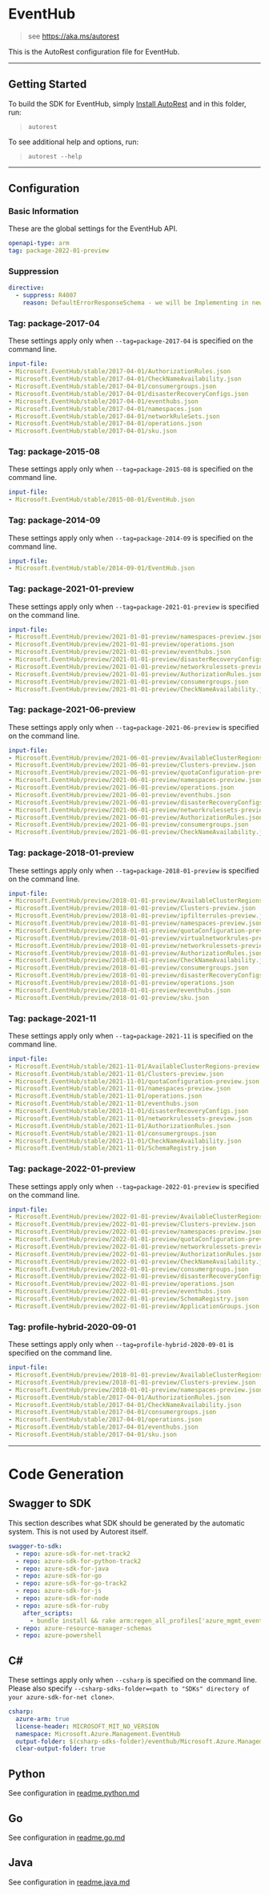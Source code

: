 # EventHub

> see https://aka.ms/autorest

This is the AutoRest configuration file for EventHub.



---
## Getting Started
To build the SDK for EventHub, simply [Install AutoRest](https://aka.ms/autorest/install) and in this folder, run:

> `autorest`

To see additional help and options, run:

> `autorest --help`
---

## Configuration



### Basic Information
These are the global settings for the EventHub API.

``` yaml
openapi-type: arm
tag: package-2022-01-preview
```

### Suppression

``` yaml
directive:
  - suppress: R4007
    reason: DefaultErrorResponseSchema - we will be Implementing in new API version
```

### Tag: package-2017-04

These settings apply only when `--tag=package-2017-04` is specified on the command line.

``` yaml $(tag) == 'package-2017-04'
input-file:
- Microsoft.EventHub/stable/2017-04-01/AuthorizationRules.json
- Microsoft.EventHub/stable/2017-04-01/CheckNameAvailability.json
- Microsoft.EventHub/stable/2017-04-01/consumergroups.json
- Microsoft.EventHub/stable/2017-04-01/disasterRecoveryConfigs.json
- Microsoft.EventHub/stable/2017-04-01/eventhubs.json
- Microsoft.EventHub/stable/2017-04-01/namespaces.json
- Microsoft.EventHub/stable/2017-04-01/networkRuleSets.json
- Microsoft.EventHub/stable/2017-04-01/operations.json
- Microsoft.EventHub/stable/2017-04-01/sku.json
```


### Tag: package-2015-08

These settings apply only when `--tag=package-2015-08` is specified on the command line.

``` yaml $(tag) == 'package-2015-08'
input-file:
- Microsoft.EventHub/stable/2015-08-01/EventHub.json
```


### Tag: package-2014-09

These settings apply only when `--tag=package-2014-09` is specified on the command line.

``` yaml $(tag) == 'package-2014-09'
input-file:
- Microsoft.EventHub/stable/2014-09-01/EventHub.json
```

### Tag: package-2021-01-preview

These settings apply only when `--tag=package-2021-01-preview` is specified on the command line.

``` yaml $(tag) == 'package-2021-01-preview'
input-file:
- Microsoft.EventHub/preview/2021-01-01-preview/namespaces-preview.json
- Microsoft.EventHub/preview/2021-01-01-preview/operations.json
- Microsoft.EventHub/preview/2021-01-01-preview/eventhubs.json
- Microsoft.EventHub/preview/2021-01-01-preview/disasterRecoveryConfigs.json
- Microsoft.EventHub/preview/2021-01-01-preview/networkrulessets-preview.json
- Microsoft.EventHub/preview/2021-01-01-preview/AuthorizationRules.json
- Microsoft.EventHub/preview/2021-01-01-preview/consumergroups.json
- Microsoft.EventHub/preview/2021-01-01-preview/CheckNameAvailability.json
```

### Tag: package-2021-06-preview

These settings apply only when `--tag=package-2021-06-preview` is specified on the command line.

``` yaml $(tag) == 'package-2021-06-preview'
input-file:
- Microsoft.EventHub/preview/2021-06-01-preview/AvailableClusterRegions-preview.json
- Microsoft.EventHub/preview/2021-06-01-preview/Clusters-preview.json
- Microsoft.EventHub/preview/2021-06-01-preview/quotaConfiguration-preview.json
- Microsoft.EventHub/preview/2021-06-01-preview/namespaces-preview.json
- Microsoft.EventHub/preview/2021-06-01-preview/operations.json
- Microsoft.EventHub/preview/2021-06-01-preview/eventhubs.json
- Microsoft.EventHub/preview/2021-06-01-preview/disasterRecoveryConfigs.json
- Microsoft.EventHub/preview/2021-06-01-preview/networkrulessets-preview.json
- Microsoft.EventHub/preview/2021-06-01-preview/AuthorizationRules.json
- Microsoft.EventHub/preview/2021-06-01-preview/consumergroups.json
- Microsoft.EventHub/preview/2021-06-01-preview/CheckNameAvailability.json
```

### Tag: package-2018-01-preview

These settings apply only when `--tag=package-2018-01-preview` is specified on the command line.

``` yaml $(tag) == 'package-2018-01-preview'
input-file:
- Microsoft.EventHub/preview/2018-01-01-preview/AvailableClusterRegions-preview.json
- Microsoft.EventHub/preview/2018-01-01-preview/Clusters-preview.json
- Microsoft.EventHub/preview/2018-01-01-preview/ipfilterrules-preview.json
- Microsoft.EventHub/preview/2018-01-01-preview/namespaces-preview.json
- Microsoft.EventHub/preview/2018-01-01-preview/quotaConfiguration-preview.json
- Microsoft.EventHub/preview/2018-01-01-preview/virtualnetworkrules-preview.json
- Microsoft.EventHub/preview/2018-01-01-preview/networkrulessets-preview.json
- Microsoft.EventHub/preview/2018-01-01-preview/AuthorizationRules.json
- Microsoft.EventHub/preview/2018-01-01-preview/CheckNameAvailability.json
- Microsoft.EventHub/preview/2018-01-01-preview/consumergroups.json
- Microsoft.EventHub/preview/2018-01-01-preview/disasterRecoveryConfigs.json
- Microsoft.EventHub/preview/2018-01-01-preview/operations.json
- Microsoft.EventHub/preview/2018-01-01-preview/eventhubs.json
- Microsoft.EventHub/preview/2018-01-01-preview/sku.json
```

### Tag: package-2021-11

These settings apply only when `--tag=package-2021-11` is specified on the command line.

``` yaml $(tag) == 'package-2021-11'
input-file:
- Microsoft.EventHub/stable/2021-11-01/AvailableClusterRegions-preview.json
- Microsoft.EventHub/stable/2021-11-01/Clusters-preview.json
- Microsoft.EventHub/stable/2021-11-01/quotaConfiguration-preview.json
- Microsoft.EventHub/stable/2021-11-01/namespaces-preview.json
- Microsoft.EventHub/stable/2021-11-01/operations.json
- Microsoft.EventHub/stable/2021-11-01/eventhubs.json
- Microsoft.EventHub/stable/2021-11-01/disasterRecoveryConfigs.json
- Microsoft.EventHub/stable/2021-11-01/networkrulessets-preview.json
- Microsoft.EventHub/stable/2021-11-01/AuthorizationRules.json
- Microsoft.EventHub/stable/2021-11-01/consumergroups.json
- Microsoft.EventHub/stable/2021-11-01/CheckNameAvailability.json
- Microsoft.EventHub/stable/2021-11-01/SchemaRegistry.json
```

### Tag: package-2022-01-preview

These settings apply only when `--tag=package-2022-01-preview` is specified on the command line.

``` yaml $(tag) == 'package-2022-01-preview'
input-file:
- Microsoft.EventHub/preview/2022-01-01-preview/AvailableClusterRegions-preview.json
- Microsoft.EventHub/preview/2022-01-01-preview/Clusters-preview.json
- Microsoft.EventHub/preview/2022-01-01-preview/namespaces-preview.json
- Microsoft.EventHub/preview/2022-01-01-preview/quotaConfiguration-preview.json
- Microsoft.EventHub/preview/2022-01-01-preview/networkrulessets-preview.json
- Microsoft.EventHub/preview/2022-01-01-preview/AuthorizationRules.json
- Microsoft.EventHub/preview/2022-01-01-preview/CheckNameAvailability.json
- Microsoft.EventHub/preview/2022-01-01-preview/consumergroups.json
- Microsoft.EventHub/preview/2022-01-01-preview/disasterRecoveryConfigs.json
- Microsoft.EventHub/preview/2022-01-01-preview/operations.json
- Microsoft.EventHub/preview/2022-01-01-preview/eventhubs.json
- Microsoft.EventHub/preview/2022-01-01-preview/SchemaRegistry.json
- Microsoft.EventHub/preview/2022-01-01-preview/ApplicationGroups.json
```

### Tag: profile-hybrid-2020-09-01

These settings apply only when `--tag=profile-hybrid-2020-09-01` is specified on the command line.

``` yaml $(tag) == 'profile-hybrid-2020-09-01'
input-file:
- Microsoft.EventHub/preview/2018-01-01-preview/AvailableClusterRegions-preview.json
- Microsoft.EventHub/preview/2018-01-01-preview/Clusters-preview.json
- Microsoft.EventHub/preview/2018-01-01-preview/namespaces-preview.json
- Microsoft.EventHub/stable/2017-04-01/AuthorizationRules.json
- Microsoft.EventHub/stable/2017-04-01/CheckNameAvailability.json
- Microsoft.EventHub/stable/2017-04-01/consumergroups.json
- Microsoft.EventHub/stable/2017-04-01/operations.json
- Microsoft.EventHub/stable/2017-04-01/eventhubs.json
- Microsoft.EventHub/stable/2017-04-01/sku.json
```


---
# Code Generation


## Swagger to SDK

This section describes what SDK should be generated by the automatic system.
This is not used by Autorest itself.

``` yaml $(swagger-to-sdk)
swagger-to-sdk:
  - repo: azure-sdk-for-net-track2
  - repo: azure-sdk-for-python-track2
  - repo: azure-sdk-for-java
  - repo: azure-sdk-for-go
  - repo: azure-sdk-for-go-track2
  - repo: azure-sdk-for-js
  - repo: azure-sdk-for-node
  - repo: azure-sdk-for-ruby
    after_scripts:
      - bundle install && rake arm:regen_all_profiles['azure_mgmt_event_hub']
  - repo: azure-resource-manager-schemas
  - repo: azure-powershell
```


## C#

These settings apply only when `--csharp` is specified on the command line.
Please also specify `--csharp-sdks-folder=<path to "SDKs" directory of your azure-sdk-for-net clone>`.

``` yaml $(csharp)
csharp:
  azure-arm: true
  license-header: MICROSOFT_MIT_NO_VERSION
  namespace: Microsoft.Azure.Management.EventHub
  output-folder: $(csharp-sdks-folder)/eventhub/Microsoft.Azure.Management.EventHub/src/Generated
  clear-output-folder: true
```

## Python

See configuration in [readme.python.md](./readme.python.md)

## Go

See configuration in [readme.go.md](./readme.go.md)

## Java

See configuration in [readme.java.md](./readme.java.md)



